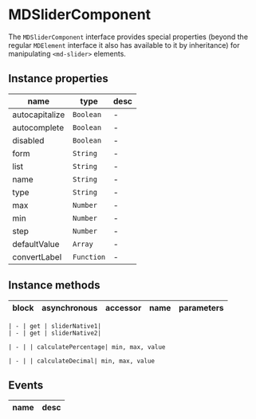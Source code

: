 # MDSliderComponent
The `MDSliderComponent` interface provides special properties (beyond the regular `MDElement` interface it also has available to it by inheritance) for manipulating `<md-slider>` elements.

## Instance properties

name|type|desc
---|---|---
autocapitalize|`Boolean`|-
autocomplete|`Boolean`|-
disabled|`Boolean`|-
form|`String`|-
list|`String`|-
name|`String`|-
type|`String`|-
max|`Number`|-
min|`Number`|-
step|`Number`|-
defaultValue|`Array`|-
convertLabel|`Function`|-

## Instance methods

block| asynchronous | accessor| name| parameters
---| --- | ---| ---| ---

    | - | get | sliderNative1| 
    | - | get | sliderNative2| 

    | - | | calculatePercentage| min, max, value

    | - | | calculateDecimal| min, max, value

## Events

name|desc
---|---
